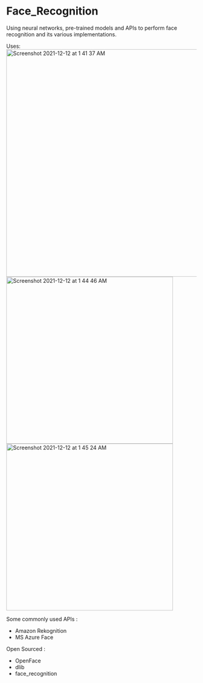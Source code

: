 # Face_Recognition
Using neural networks, pre-trained models and APIs to perform face recognition and its various implementations.
  
Uses:  
<img width="601" alt="Screenshot 2021-12-12 at 1 41 37 AM" src="https://user-images.githubusercontent.com/61674750/145690273-3eafc869-f8d5-46e2-8d89-da1b20b033d0.png">  
<img width="441" alt="Screenshot 2021-12-12 at 1 44 46 AM" src="https://user-images.githubusercontent.com/61674750/145690401-fcc7f6cf-0f97-4d23-a513-817177255c39.png"> <img width="441" alt="Screenshot 2021-12-12 at 1 45 24 AM" src="https://user-images.githubusercontent.com/61674750/145690419-b0636f99-4f33-4802-88a0-4033f9c47871.png">


Some commonly used APIs :  
- Amazon Rekognition  
- MS Azure Face  
  
Open Sourced :  
- OpenFace  
- dlib  
- face_recognition
